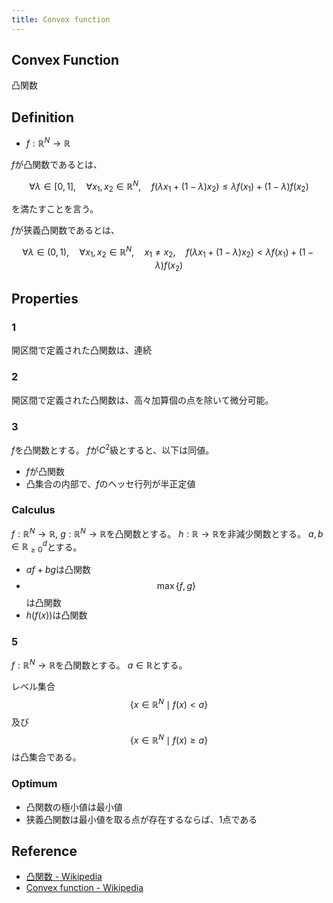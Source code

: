 ```yaml
---
title: Convex function
---
```


## Convex Function
凸関数

## Definition
* $f: \mathbb{R}^{N}\rightarrow \mathbb{R}$

$f$が凸関数であるとは、

$$
\begin{equation}
    \forall \lambda \in [0, 1],
    \quad
    \forall x_{1}, x_{2} \in \mathbb{R}^{N},
    \quad
    f(\lambda x_{1} + (1 - \lambda)x_{2})
    \le
    \lambda f(x_{1}) + (1 - \lambda) f(x_{2})
\end{equation}
$$

を満たすことを言う。

$f$が狭義凸関数であるとは、　

$$
\begin{equation}
    \forall \lambda \in (0, 1),
    \quad
    \forall x_{1}, x_{2} \in \mathbb{R}^{N},
    \quad
    x_{1} \neq x_{2},
    \quad
    f(\lambda x_{1} + (1 - \lambda)x_{2})
    <
    \lambda f(x_{1}) + (1 - \lambda) f(x_{2})
\end{equation}
$$

## Properties

### 1
開区間で定義された凸関数は、連続

### 2
開区間で定義された凸関数は、高々加算個の点を除いて微分可能。

### 3
$f$を凸関数とする。
$f$が$C^{2}$級とすると、以下は同値。

* $f$が凸関数
* 凸集合の内部で、$f$のヘッセ行列が半正定値

### Calculus
$f:\mathbb{R}^{N} \rightarrow \mathbb{R}$, $g: \mathbb{R}^{N} \rightarrow \mathbb{R}$を凸関数とする。
$h: \mathbb{R} \rightarrow \mathbb{R}$を非減少関数とする。
$a, b \in \mathbb{R}_{\ge 0}^{d}$とする。

* $a f + b g$は凸関数
* $$\max\{f, g\}$$は凸関数
* $h(f(x))$は凸関数

### 5
$f:\mathbb{R}^{N} \rightarrow \mathbb{R}$を凸関数とする。
$a \in \mathbb{R}$とする。

レベル集合$$\{x \in \mathbb{R}^{N} \mid f(x) < a \}$$及び$$\{x \in \mathbb{R}^{N} \mid f(x) \ge a\}$$は凸集合である。

### Optimum
* 凸関数の極小値は最小値
* 狭義凸関数は最小値を取る点が存在するならば、1点である


## Reference
* [凸関数 - Wikipedia](https://ja.wikipedia.org/wiki/%E5%87%B8%E9%96%A2%E6%95%B0)
* [Convex function - Wikipedia](https://en.wikipedia.org/wiki/Convex_function)

